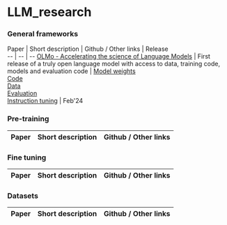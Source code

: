 # LLM_research

### General frameworks
Paper | Short description | Github / Other links  |  Release      
-- | -- | --
[OLMo - Accelerating the science of Language Models](https://arxiv.org/pdf/2402.00838v2.pdf) | First release of a truly open language model with access to data, training code, models and evaluation code | [Model weights](https://huggingface.co/allenai/OLMo-7B) <br> [Code](https://github.com/allenai/OLMo) <br> [Data](https://huggingface.co/datasets/allenai/dolma) <br> [Evaluation](https://github.com/allenai/OLMo-Eval) <br> [Instruction tuning](https://github.com/allenai/open-instruct) | Feb'24  

### Pre-training  
Paper | Short description | Github / Other links  
-- | -- | --  
### Fine tuning  
Paper | Short description | Github / Other links  
-- | -- | --  
### Datasets  
Paper | Short description | Github / Other links  
-- | -- | --  
